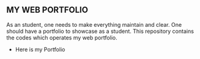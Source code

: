 ## MY WEB PORTFOLIO

As an student, one needs to make everything maintain and clear.
One should have a portfolio to showcase as a student. This repository
contains the codes which operates my web portfolio.

- Here is my Portfolio
